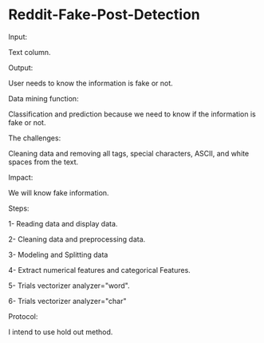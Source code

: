 # Reddit-Fake-Post-Detection

Input:

Text column.

Output:

User needs to know the information is fake or not.

Data mining function:

Classification and prediction because we need to know if the information is fake or not.

The challenges:

Cleaning data and removing all tags, special characters, ASCII, and white spaces from the text.

Impact:

We will know fake information.

Steps:

1- Reading data and display data.

2- Cleaning data and preprocessing data.

3- Modeling and Splitting data

4- Extract numerical features and categorical Features.

5- Trials vectorizer analyzer="word".

6- Trials vectorizer analyzer="char"

Protocol:

I intend to use hold out method.
